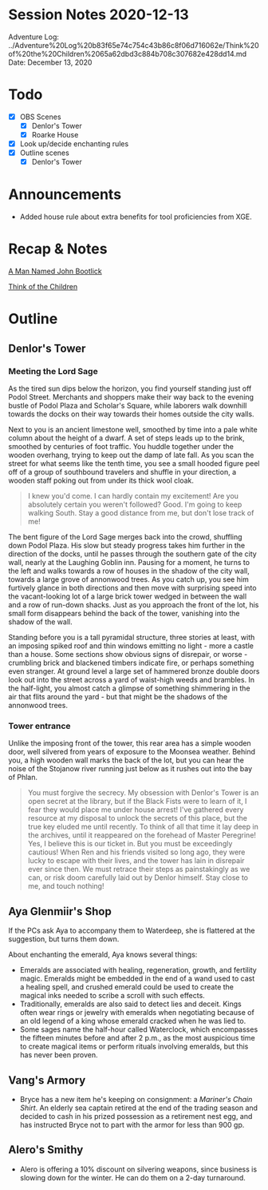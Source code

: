 # Session Notes 2020-12-13

Adventure Log: ../Adventure%20Log%20b83f65e74c754c43b86c8f06d716062e/Think%20of%20the%20Children%2065a62dbd3c884b708c307682e428dd14.md
Date: December 13, 2020

# Todo

- [x]  OBS Scenes
    - [x]  Denlor's Tower
    - [x]  Roarke House
- [x]  Look up/decide enchanting rules
- [x]  Outline scenes
    - [x]  Denlor's Tower

# Announcements

- Added house rule about extra benefits for tool proficiencies from XGE.

# Recap & Notes

[A Man Named John Bootlick](../Adventure%20Log/A%20Man%20Named%20John%20Bootlick.md) 

[Think of the Children](../Adventure%20Log/Think%20of%20the%20Children.md) 

# Outline

## Denlor's Tower

### Meeting the Lord Sage

As the tired sun dips below the horizon, you find yourself standing just off Podol Street. Merchants and shoppers make their way back to the evening bustle of Podol Plaza and Scholar's Square, while laborers walk downhill towards the docks on their way towards their homes outside the city walls.

Next to you is an ancient limestone well, smoothed by time into a pale white column about the height of a dwarf. A set of steps leads up to the brink, smoothed by centuries of foot traffic. You huddle together under the wooden overhang, trying to keep out the damp of late fall. As you scan the street for what seems like the tenth time, you see a small hooded figure peel off of a group of southbound travelers and shuffle in your direction, a wooden staff poking out from under its thick wool cloak.

> I knew you'd come. I can hardly contain my excitement! Are you absolutely certain you weren't followed? Good. I'm going to keep walking South. Stay a good distance from me, but don't lose track of me!
> 

The bent figure of the Lord Sage merges back into the crowd, shuffling down Podol Plaza. His slow but steady progress takes him further in the direction of the docks, until he passes through the southern gate of the city wall, nearly at the Laughing Goblin inn. Pausing for a moment, he turns to the left and walks towards a row of houses in the shadow of the city wall, towards a large grove of annonwood trees. As you catch up, you see him furtively glance in both directions and then move with surprising speed into the vacant-looking lot of a large brick tower wedged in between the wall and a row of run-down shacks. Just as you approach the front of the lot, his small form disappears behind the back of the tower, vanishing into the shadow of the wall.

Standing before you is a tall pyramidal structure, three stories at least, with an imposing spiked roof and thin windows emitting no light - more a castle than a house. Some sections show obvious signs of disrepair, or worse - crumbling brick and blackened timbers indicate fire, or perhaps something even stranger. At ground level a large set of hammered bronze double doors look out into the street across a yard of waist-high weeds and brambles. In the half-light, you almost catch a glimpse of something shimmering in the air that flits around the yard - but that might be the shadows of the annonwood trees.

### Tower entrance

Unlike the imposing front of the tower, this rear area has a simple wooden door, well silvered from years of exposure to the Moonsea weather. Behind you, a high wooden wall marks the back of the lot, but you can hear the noise of the Stojanow river running just below as it rushes out into the bay of Phlan.

> You must forgive the secrecy. My obsession with Denlor's Tower is an open secret at the library, but if the Black Fists were to learn of it, I fear they would place me under house arrest! I've gathered every resource at my disposal to unlock the secrets of this place, but the true key eluded me until recently. To think of all that time it lay deep in the archives, until it reappeared on the forehead of Master Peregrine! Yes, I believe this is our ticket in. But you must be exceedingly cautious! When Ren and his friends visited so long ago, they were lucky to escape with their lives, and the tower has lain in disrepair ever since then. We must retrace their steps as painstakingly as we can, or risk doom carefully laid out by Denlor himself. Stay close to me, and touch nothing!
> 

## Aya Glenmiir's Shop

If the PCs ask Aya to accompany them to Waterdeep, she is flattered at the suggestion, but turns them down.

About enchanting the emerald, Aya knows several things:

- Emeralds are associated with healing, regeneration, growth, and fertility magic. Emeralds might be embedded in the end of a wand used to cast a healing spell, and crushed emerald could be used to create the magical inks needed to scribe a scroll with such effects.
- Traditionally, emeralds are also said to detect lies and deceit. Kings often wear rings or jewelry with emeralds when negotiating because of an old legend of a king whose emerald cracked when he was lied to.
- Some sages name the half-hour called Waterclock, which encompasses the fifteen minutes before and after 2 p.m., as the most auspicious time to create magical items or perform rituals involving emeralds, but this has never been proven.

## Vang's Armory

- Bryce has a new item he's keeping on consignment: a *Mariner's Chain Shirt*. An elderly sea captain retired at the end of the trading season and decided to cash in his prized possession as a retirement nest egg, and has instructed Bryce not to part with the armor for less than 900 gp.

## Alero's Smithy

- Alero is offering a 10% discount on silvering weapons, since business is slowing down for the winter. He can do them on a 2-day turnaround.